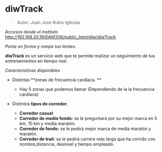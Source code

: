 # diwTrack
> Autor: Juan Jose Rubio Iglesias

*Accesos desde el instituto*
http://192.168.20.19/DAW206/public_html/diw/diwTrack

*Ponte en forma y rompe tus limites.*

**diwTrack** es un servicio web que te permite realizar un seguimiento de tus entrenamientos en tiempo real.

*Caracteristicas disponibles*

- Distintas **zonas de frecuencia cardíaca. **
	- Hay 5 zonas que podemos llamar (Dependiendo de la la frecuencia cardiaca)

- Distintos  **tipos de corredor**.
	- **Corredor casual**
	- **Corredor de medio fondo:** se le preguntará por su mejor marca en 5 km, 10 km y media maratón.
	- **Corredor de fondo:** se le pedirá mejor marca de media maratón y maratón.
	- **Corredor de trail:** se le pedirá carrera más larga que ha corrido con nombre,distancia, desnivel y tiempo empleado.
